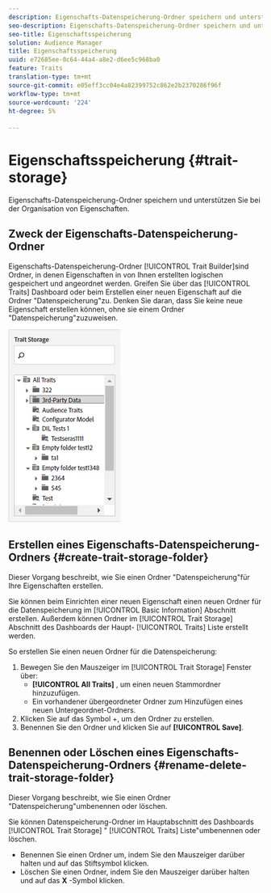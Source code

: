 ```yaml
---
description: Eigenschafts-Datenspeicherung-Ordner speichern und unterstützen Sie bei der Organisation von Eigenschaften.
seo-description: Eigenschafts-Datenspeicherung-Ordner speichern und unterstützen Sie bei der Organisation von Eigenschaften.
seo-title: Eigenschaftsspeicherung
solution: Audience Manager
title: Eigenschaftsspeicherung
uuid: e72685ee-0c64-44a4-a8e2-d6ee5c968ba0
feature: Traits
translation-type: tm+mt
source-git-commit: e05eff3cc04e4a82399752c862e2b2370286f96f
workflow-type: tm+mt
source-wordcount: '224'
ht-degree: 5%

---
```



# Eigenschaftsspeicherung {#trait-storage}

Eigenschafts-Datenspeicherung-Ordner speichern und unterstützen Sie bei der Organisation von Eigenschaften.

<!-- c_tb_storage.xml -->

## Zweck der Eigenschafts-Datenspeicherung-Ordner

Eigenschafts-Datenspeicherung-Ordner [!UICONTROL Trait Builder]sind Ordner, in denen Eigenschaften in von Ihnen erstellten logischen  gespeichert und angeordnet werden. Greifen Sie über das [!UICONTROL Traits] Dashboard oder beim Erstellen einer neuen Eigenschaft auf die Ordner &quot;Datenspeicherung&quot;zu. Denken Sie daran, dass Sie keine neue Eigenschaft erstellen können, ohne sie einem Ordner &quot;Datenspeicherung&quot;zuzuweisen.

![](assets/tb_storage.png)

## Erstellen eines Eigenschafts-Datenspeicherung-Ordners {#create-trait-storage-folder}

Dieser Vorgang beschreibt, wie Sie einen Ordner &quot;Datenspeicherung&quot;für Ihre Eigenschaften erstellen.

<!-- t_tb_create_storage.xml -->

Sie können beim Einrichten einer neuen Eigenschaft einen neuen Ordner für die Datenspeicherung im [!UICONTROL Basic Information] Abschnitt erstellen. Außerdem können Ordner im [!UICONTROL Trait Storage] Abschnitt des Dashboards der Haupt- [!UICONTROL Traits] Liste erstellt werden.

So erstellen Sie einen neuen Ordner für die Datenspeicherung:

1. Bewegen Sie den Mauszeiger im [!UICONTROL Trait Storage] Fenster über:
   * **[!UICONTROL All Traits]** , um einen neuen Stammordner hinzuzufügen.
   * Ein vorhandener übergeordneter Ordner zum Hinzufügen eines neuen Untergeordnet-Ordners.
1. Klicken Sie auf das Symbol +, um den Ordner zu erstellen.
1. Benennen Sie den Ordner und klicken Sie auf **[!UICONTROL Save]**.

## Benennen oder Löschen eines Eigenschafts-Datenspeicherung-Ordners {#rename-delete-trait-storage-folder}

Dieser Vorgang beschreibt, wie Sie einen Ordner &quot;Datenspeicherung&quot;umbenennen oder löschen.

<!-- t_tb_rename_delete_storage.xml -->

Sie können Datenspeicherung-Ordner im Hauptabschnitt des Dashboards [!UICONTROL Trait Storage] &quot; [!UICONTROL Traits] Liste&quot;umbenennen oder löschen.

* Benennen Sie einen Ordner um, indem Sie den Mauszeiger darüber halten und auf das Stiftsymbol klicken.
* Löschen Sie einen Ordner, indem Sie den Mauszeiger darüber halten und auf das **X** -Symbol klicken.